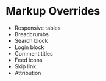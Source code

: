 # Markup Overrides

- Responsive tables
- Breadcrumbs
- Search block
- Login block
- Comment titles
- Feed icons
- Skip link
- Attribution



